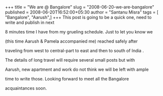 +++
title = "We are @ Bangalore"
slug = "2008-06-20-we-are-bangalore"
published = 2008-06-20T16:52:00+05:30
author = "Santanu Misra"
tags = [ "Bangalore", "Aarush",]
+++
This post is going to be a quick one, need to write and publish in next

8 minutes time I have from my grueling schedule. Just to let you know we

(this time Aarush & Pamela accompanied me) reached safely after

traveling from west to central-part to east and then to south of India .

The details of long travel will require several small posts but with

Aarush, new apartment and work do not think we will be left with ample

time to write those. Looking forward to meet all the Bangalore

acquaintances soon.
